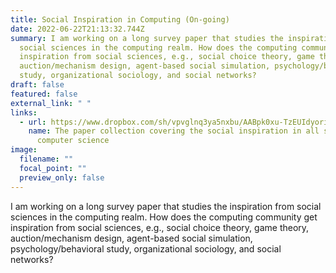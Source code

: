 ```yaml
---
title: Social Inspiration in Computing (On-going)
date: 2022-06-22T21:13:32.744Z
summary: I am working on a long survey paper that studies the inspiration from
  social sciences in the computing realm. How does the computing community get
  inspiration from social sciences, e.g., social choice theory, game theory,
  auction/mechanism design, agent-based social simulation, psychology/behavioral
  study, organizational sociology, and social networks?
draft: false
featured: false
external_link: " "
links:
  - url: https://www.dropbox.com/sh/vpvglnq3ya5nxbu/AABpk0xu-TzEUIdyori3xh3za?dl=0
    name: The paper collection covering the social inspiration in all subfields of
      computer science
image:
  filename: ""
  focal_point: ""
  preview_only: false
---
```

I am working on a long survey paper that studies the inspiration from social sciences in the computing realm. How does the computing community get inspiration from social sciences, e.g., social choice theory, game theory, auction/mechanism design, agent-based social simulation, psychology/behavioral study, organizational sociology, and social networks?